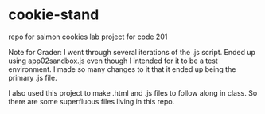 # cookie-stand
repo for salmon cookies lab project for code 201

Note for Grader:
I went through several iterations of the .js script. Ended up using app02sandbox.js even though I intended for it to be a test environment. I made so many changes to it that it ended up being the primary .js file. 

I also used this project to make .html and .js files to follow along in class. So there are some superfluous files living in this repo. 
